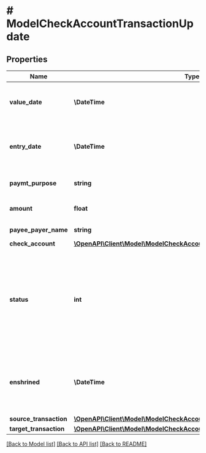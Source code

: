 # # ModelCheckAccountTransactionUpdate

## Properties

Name | Type | Description | Notes
------------ | ------------- | ------------- | -------------
**value_date** | **\DateTime** | Date the check account transaction was booked | [optional]
**entry_date** | **\DateTime** | Date the check account transaction was imported | [optional]
**paymt_purpose** | **string** | the purpose of the transaction | [optional]
**amount** | **float** | Amount of the transaction | [optional]
**payee_payer_name** | **string** | Name of the payee/payer | [optional]
**check_account** | [**\OpenAPI\Client\Model\ModelCheckAccountTransactionUpdateCheckAccount**](ModelCheckAccountTransactionUpdateCheckAccount.md) |  | [optional]
**status** | **int** | Status of the check account transaction.&lt;br&gt;       100 &lt;-&gt; Created&lt;br&gt;       200 &lt;-&gt; Linked&lt;br&gt;       300 &lt;-&gt; Private&lt;br&gt;       400 &lt;-&gt; Booked | [optional]
**enshrined** | **\DateTime** | Defines if the transaction has been enshrined and can not be changed any more. | [optional]
**source_transaction** | [**\OpenAPI\Client\Model\ModelCheckAccountTransactionSourceTransaction**](ModelCheckAccountTransactionSourceTransaction.md) |  | [optional]
**target_transaction** | [**\OpenAPI\Client\Model\ModelCheckAccountTransactionTargetTransaction**](ModelCheckAccountTransactionTargetTransaction.md) |  | [optional]

[[Back to Model list]](../../README.md#models) [[Back to API list]](../../README.md#endpoints) [[Back to README]](../../README.md)
